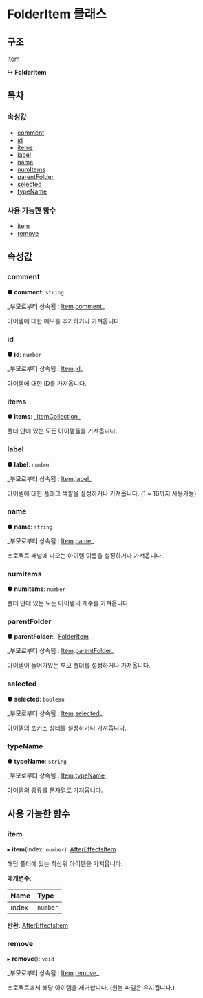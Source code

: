 # FolderItem 클래스

## 구조

[Item](item-class.md)

**↳ FolderItem**

## 목차

### 속성값

* [comment](folderitem-class.md#comment)
* [id](folderitem-class.md#id)
* [items](folderitem-class.md#items)
* [label](folderitem-class.md#label)
* [name](folderitem-class.md#name)
* [numItems](folderitem-class.md#numitems)
* [parentFolder](folderitem-class.md#parentfolder)
* [selected](folderitem-class.md#selected)
* [typeName](folderitem-class.md#typename)

### 사용 가능한 함수

* [item](folderitem-class.md#item)
* [remove](folderitem-class.md#remove)

## 속성값

### comment   <a id="comment"></a>

**● comment**: `string`

\_부모로부터 상속됨 : [Item](item-class.md).[comment](item-class.md#comment)\_

아이템에 대한 메모를 추가하거나 가져옵니다.

### id   <a id="id"></a>

**● id**: `number`

\_부모로부터 상속됨 : [Item](item-class.md).[id](item-class.md#id)\_

아이템에 대한 ID를 가져옵니다.

### items   <a id="items"></a>

**● items**: \_[ItemCollection](../collection-api/itemcollection-class.md)\_

폴더 안에 있는 모든 아이템들을 가져옵니다.

### label   <a id="label"></a>

**● label**: `number`

\_부모로부터 상속됨 : [Item](item-class.md).[label](item-class.md#label)\_

아이템에 대한 플래그 색깔을 설정하거나 가져옵니다. \(1 ~ 16까지 사용가능\)

### name   <a id="name"></a>

**● name**: `string`

\_부모로부터 상속됨 : [Item](item-class.md).[name](item-class.md#name)\_

프로젝트 패널에 나오는 아이템 이름을 설정하거나 가져옵니다.

### numItems   <a id="numitems"></a>

**● numItems**: `number`

폴더 안에 있는 모든 아이템의 개수를 가져옵니다.

### parentFolder   <a id="parentfolder"></a>

**● parentFolder**: \_[FolderItem](folderitem-class.md)\_

\_부모로부터 상속됨 : [Item](item-class.md).[parentFolder](item-class.md#parentfolder)\_

아이템이 들어가있는 부모 폴더를 설정하거나 가져옵니다.

### selected   <a id="selected"></a>

**● selected**: `boolean`

\_부모로부터 상속됨 : [Item](item-class.md).[selected](item-class.md#selected)\_

아이템의 포커스 상태를 설정하거나 가져옵니다.

### typeName   <a id="typename"></a>

**● typeName**: `string`

\_부모로부터 상속됨 : [Item](item-class.md).[typeName](item-class.md#typename)\_

아이템의 종류를 문자열로 가져옵니다.

## 사용 가능한 함수

### item   <a id="item"></a>

▸ **item**\(index: `number`\): [AfterEffectsItem](../after-effects-api/aftereffectsitem-class.md)

해당 폴더에 있는 최상위 아이템을 가져옵니다.

**매개변수:**

| Name | Type |
| :--- | :--- |
| index | `number` |

**반환:** [AfterEffectsItem](../after-effects-api/aftereffectsitem-class.md)

### remove   <a id="remove"></a>

▸ **remove**\(\): `void`

\_부모로부터 상속됨 : [Item](item-class.md).[remove](item-class.md#remove)\_

프로젝트에서 해당 아이템을 제거합니다. \(원본 파일은 유지됩니다.\)

